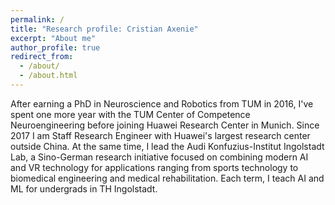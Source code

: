 ```yaml
---
permalink: /
title: "Research profile: Cristian Axenie"
excerpt: "About me"
author_profile: true
redirect_from: 
  - /about/
  - /about.html
---
```


After earning a PhD in Neuroscience and Robotics from TUM in 2016, I've spent one more year with the TUM Center of Competence Neuroengineering before joining Huawei Research Center in Munich. Since 2017 I am Staff Research Engineer with Huawei's largest research center outside China. At the same time, I lead the Audi Konfuzius-Institut Ingolstadt Lab, a Sino-German research initiative focused on combining modern AI and VR technology for applications ranging from sports technology to biomedical engineering and medical rehabilitation. Each term, I teach AI and ML for undergrads in TH Ingolstadt.
